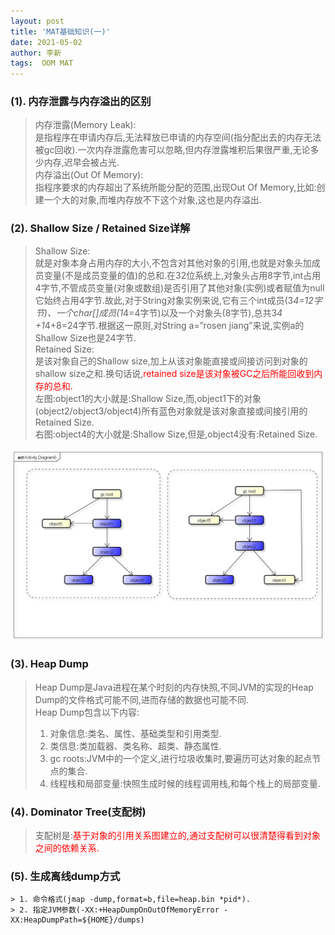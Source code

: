 ```yaml
---
layout: post
title: 'MAT基础知识(一)'
date: 2021-05-02
author: 李新
tags:  OOM MAT
---
```


### (1). 内存泄露与内存溢出的区别
> 内存泄露(Memory Leak):   
> 是指程序在申请内存后,无法释放已申请的内存空间(指分配出去的内存无法被gc回收).一次内存泄露危害可以忽略,但内存泄露堆积后果很严重,无论多少内存,迟早会被占光.    
> 内存溢出(Out Of Memory):    
> 指程序要求的内存超出了系统所能分配的范围,出现Out Of Memory,比如:创建一个大的对象,而堆内存放不下这个对象,这也是内存溢出.  

### (2). Shallow Size / Retained Size详解
> Shallow Size:   
> 就是对象本身占用内存的大小,不包含对其他对象的引用,也就是对象头加成员变量(不是成员变量的值)的总和.在32位系统上,对象头占用8字节,int占用4字节,不管成员变量(对象或数组)是否引用了其他对象(实例)或者赋值为null它始终占用4字节.故此,对于String对象实例来说,它有三个int成员(3*4=12字节)、一个char[]成员(1*4=4字节)以及一个对象头(8字节),总共3*4 +1*4+8=24字节.根据这一原则,对String a=”rosen jiang”来说,实例a的Shallow Size也是24字节.    
> Retained Size:   
> 是该对象自己的Shallow size,加上从该对象能直接或间接访问到对象的shallow size之和.换句话说,<font color='red'>retained size是该对象被GC之后所能回收到内存的总和.</font>    
> 左图:object1的大小就是:Shallow Size,而,object1下的对象(object2/object3/object4)所有蓝色对象就是该对象直接或间接引用的Retained Size.    
> 右图:object4的大小就是:Shallow Size,但是,object4没有:Retained Size.  

!["Shallow Size / Retained Size详解"](/assets/oom/imgs/shallo-size-retained-szie.png)

### (3). Heap Dump
> Heap Dump是Java进程在某个时刻的内存快照,不同JVM的实现的Heap Dump的文件格式可能不同,进而存储的数据也可能不同.  
> Heap Dump包含以下内容:  
> 1. 对象信息:类名、属性、基础类型和引用类型.  
> 2. 类信息:类加载器、类名称、超类、静态属性.  
> 3. gc roots:JVM中的一个定义,进行垃圾收集时,要遍历可达对象的起点节点的集合.   
> 4. 线程栈和局部变量:快照生成时候的线程调用栈,和每个栈上的局部变量.   

### (4). Dominator Tree(支配树)
> 支配树是:<font color='red'>基于对象的引用关系图建立的,通过支配树可以很清楚得看到对象之间的依赖关系.</font>   

### (5). 生成离线dump方式
```
> 1. 命令格式(jmap -dump,format=b,file=heap.bin *pid*).   
> 2. 指定JVM参数(-XX:+HeapDumpOnOutOfMemoryError -XX:HeapDumpPath=${HOME}/dumps)  
````